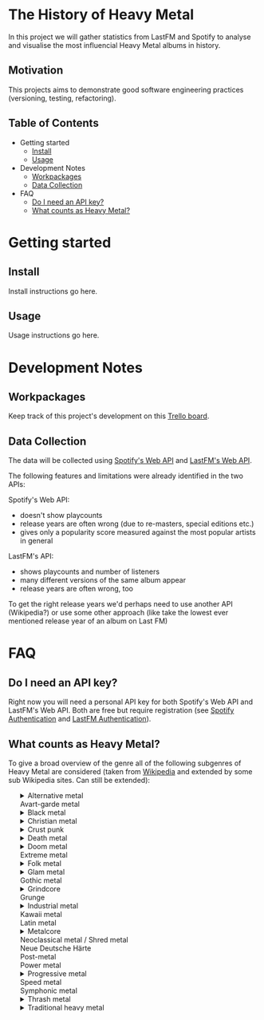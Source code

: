 # The History of Heavy Metal

In this project we will gather statistics from LastFM and Spotify to analyse and visualise the most influencial Heavy Metal albums in history.


## Motivation
This projects aims to demonstrate good software engineering practices (versioning, testing, refactoring).

## Table of Contents
- Getting started
  - [Install](#install)
  - [Usage](#usage)
- Development Notes
    - [Workpackages](#workpackages)
    - [Data Collection](#data-collection)
- FAQ
    - [Do I need an API key?](#Do-I-need-an-API-key?)
    - [What counts as Heavy Metal?](#What-counts-as-Heavy-Metal?)


# Getting started

## Install
Install instructions go here.

## Usage
Usage instructions go here.

# Development Notes

## Workpackages

Keep track of this project's development on this <a href="https://trello.com/b/Ixw63lN3/history-of-heavy-metal">Trello board</a>.

## Data Collection

The data will be collected using <a href="https://developer.spotify.com/documentation/web-api/">Spotify's Web API</a> and  <a href="https://www.last.fm/api">LastFM's Web API</a>.

The following features and limitations were already identified in the two APIs:

Spotify's Web API:
- doesn't show playcounts
- release years are often wrong (due to re-masters, special editions etc.)
- gives only a popularity score measured against the most popular artists in general

LastFM's API:
- shows playcounts and number of listeners
- many different versions of the same album appear
- release years are often wrong, too

To get the right release years we'd perhaps need to use another API (Wikipedia?) or use some other approach (like take the lowest ever mentioned release year of an album on Last FM)




# FAQ
## Do I need an API key?
Right now you will need a personal API key for both Spotify's Web API and LastFM's Web API. Both are free but require registration (see <a href="https://developer.spotify.com/documentation/general/guides/app-settings/">Spotify Authentication</a> and <a href="https://www.last.fm/api/authentication">LastFM Authentication</a>).

## What counts as Heavy Metal?

To give a broad overview of the genre all of the following subgenres of Heavy Metal are considered (taken from <a href="https://en.wikipedia.org/wiki/Heavy_metal_genres">
Wikipedia</a> and extended by some sub Wikipedia sites. Can still be extended):

<ul style="list-style-type:none;">
        <li><details><summary>Alternative metal</summary>
        <p>
            <ul>
                <li>Funk metal</li>
                <li>Nu metal</li>
                <li>Rap metal</li>
            </ul>
        </p>
        </details></li>
        <li>Avart-garde metal</li>
        <li><details><summary>Black metal</summary>
        <p>
            <ul>
                <li>Ambient black metal</li>
                <li>Blackened heavy metal</li>
                <li>Blackened screamo</li>
                <li>Blackgaze</li>
                <li>Black'n'Roll</li>
                <li>Depressive suicidal black metal</li>
                <li>NSBM</li>
                <li>Post-black metal</li>
                <li>Red and Anarchist black metal</li>
                <li>Symphonic black metal</li>
                <li>Viking metal</li>
                <li>War metal</li>
            </ul>
        </p>
        </details></li>
        <li><details><summary>Christian metal</summary>
        <p>
            <ul>
                <li>Unblack metal</li>
            </ul>
        </p>
        </details></li>
        <li><details><summary>Crust punk</summary>
        <p>
            <ul>
                <li>Blackened crust</li>
            </ul>
        </p>
        </details></li>
        <li><details><summary>Death metal</summary>
        <p>
            <ul>
                <li>Blackened death metal</li>
                <li>Death 'n' roll</li>
                <li>Melodic death metal</li>
                <li>Technical death metal</li>
                <li>Symphonic death metal</li>
            </ul>
        </p>
        </details></li>
        <li><details><summary>Doom metal</summary>
        <p>
            <ul>
                <li>Death-doom</li>
                <li>Drone metal</li>
                <li>Funeral doom</li>
                <li>Sludge metal</li>
                <li>Stoner metal</li>
            </ul>
        </p>
        </details></li>
        <li>Extreme metal</li>
        <li><details><summary>Folk metal</summary>
        <p>
            <ul>
                <li>Celtic metal</li>
                <li>Pirate metal</li>
                <li>Pagan metal</li>
            </ul>
        </p>
        </details></li>
        <li><details><summary>Glam metal</summary>
         <p>
            <ul>
                <li>Hair metal</li>
                <li>Pop metal</li>
            </ul>
        </p></details></li>
        <li>Gothic metal</li> 
        <li><details><summary>Grindcore</summary>
        <p>
            <ul>
                <li>Deathgrind</li>
                <li>Goregrind</li>
                <li>Pornogrind</li>
                <li>Electrogrind</li>
            </ul>
        </p>
        </details></li>
        <li>Grunge</li>
        <li><details><summary>Industrial metal</summary>
        <p>
            <ul>
                <li>Industrial death metal</li>
                <li>Industrial black metal</li>
            </ul>
        </p>
        </details></li>
        <li>Kawaii metal</li>
        <li>Latin metal</li>
        <li><details><summary>Metalcore</summary>
        <p>
            <ul>
                <li>Melodic metal</li>
                <li>Deathcore</li>
                <li>Mathcore</li>
                <li>Electronicore</li>
                <li>Synthcore</li>
                <li>Trancecore</li>
                <li>Nu metalcore</li>
                <li>Nu metal revival</li>
                <li>New nu metal</li>
                <li>Progressive metalcore</li>
                <li>Technical metalcore</li>
                <li>Ambient metalcore</li>
            </ul>
        </p>
        </details></li>
        <li>Neoclassical metal / Shred metal</li>
        <li>Neue Deutsche Härte</li>
        <li>Post-metal</li>
        <li>Power metal</li>
        <li><details><summary>Progressive metal</summary>
        <p>
            <ul>
                <li>Djent</li>
                <li>Space metal</li>
            </ul>
        </p>
        </details></li>
        <li>Speed metal</li>
        <li>Symphonic metal</li>
        <li><details><summary>Thrash metal</summary>
        <p>
            <ul>
                <li>Crossover thrash</li>
                <li>Groove metal</li>
                <li>Teutonic thrash metal</li>
            </ul>
        </p>
        </details></li>
        <li><details><summary>Traditional heavy metal</summary>
        <p>
            <ul>
                <li>New wave of British heavy metal (NWOBHM)</li>
                <li>New wave of American heavy metal (NWOAHM)</li>
                <li>New wave of traditional heavy metal (NWOTHM)</li>
            </ul>
        </p>
        </details></li>
</ul>





